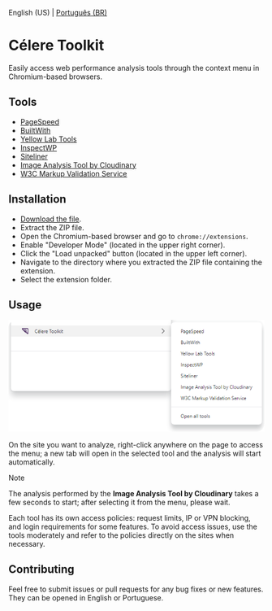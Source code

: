 English (US) | [Português (BR)](./README.pt-BR.md)

# Célere Toolkit

Easily access web performance analysis tools through the context menu in Chromium-based browsers.

## Tools

- [PageSpeed](https://pagespeed.web.dev/)
- [BuiltWith](https://builtwith.com/)
- [Yellow Lab Tools](https://yellowlab.tools/)
- [InspectWP](https://inspectwp.com/en)
- [Siteliner](https://www.siteliner.com/)
- [Image Analysis Tool by Cloudinary](https://webspeedtest.cloudinary.com/)
- [W3C Markup Validation Service](https://validator.w3.org/)

## Installation

- [Download the file](https://github.com/celere-dev/toolkit/releases).
- Extract the ZIP file.
- Open the Chromium-based browser and go to `chrome://extensions`.
- Enable "Developer Mode" (located in the upper right corner).
- Click the "Load unpacked" button (located in the upper left corner).
- Navigate to the directory where you extracted the ZIP file containing the extension.
- Select the extension folder.

## Usage

![Screenshot](assets/context-menu.png)

On the site you want to analyze, right-click anywhere on the page to access the menu; a new tab will open in the selected tool and the analysis will start automatically.

> [!NOTE]
> The analysis performed by the **Image Analysis Tool by Cloudinary** takes a few seconds to start; after selecting it from the menu, please wait.
>
> Each tool has its own access policies: request limits, IP or VPN blocking, and login requirements for some features. To avoid access issues, use the tools moderately and refer to the policies directly on the sites when necessary.

## Contributing

Feel free to submit issues or pull requests for any bug fixes or new features. They can be opened in English or Portuguese.
